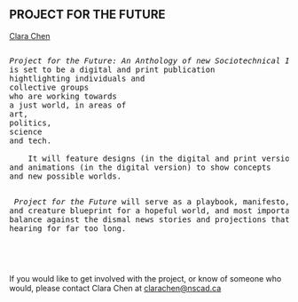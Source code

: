 
<html>


<body>
<div>

<p><h2><strong>PROJECT FOR THE FUTURE</strong></h2></p>

<p> <a href="https://www.cyberspacevoid.xyz">Clara Chen</a> </p>
<pre>
<p><i>Project for the Future: An Anthology of new Sociotechnical Imaginaries </i> 
is set to be a digital and print publication 
hightlighting individuals and 
collective groups 
who are working towards 
a just world, in areas of 
art, 
politics,
science
and tech.  
<br>    It will feature designs (in the digital and print version)
and animations (in the digital version) to show concepts
and new possible worlds. 

<i> Project for the Future </i>will serve as a playbook, manifesto, and 
creature blueprint for a hopeful world, and most importantly, as
a balance against the dismal news stories and projections that we've been 
hearing for far too long. 

</p> </pre>
<p> If you would like to get involved with the project, or 
know of someone who would, please contact Clara Chen at <a href="mailto:clarachen@nscad.ca">clarachen@nscad.ca</a> 
